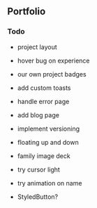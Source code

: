 ## Portfolio

### Todo

- project layout
- hover bug on experience
- our own project badges
- add custom toasts
- handle error page
- add blog page
- implement versioning

- floating up and down
- family image deck
- try cursor light
- try animation on name
- StyledButton?
